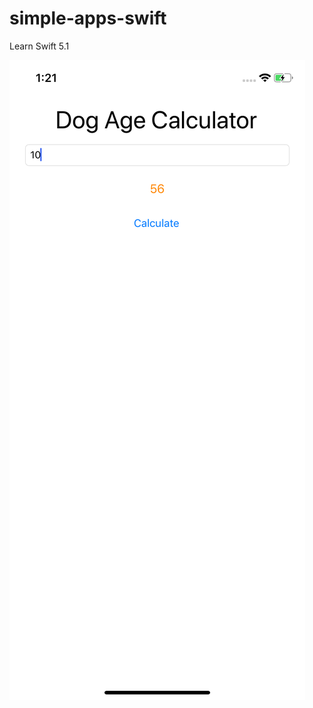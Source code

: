 # simple-apps-swift
Learn Swift 5.1

![ScreenShoot 1](https://raw.githubusercontent.com/arisupriatna14/simple-apps-swift/master/screenshoot/1.png)
